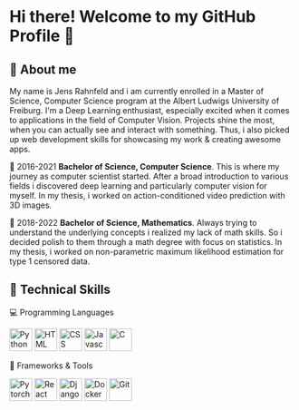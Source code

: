 # Hi there! Welcome to my GitHub Profile 🤗

## 🤵 About me
My name is Jens Rahnfeld and i am currently enrolled in a Master of Science, Computer Science program at the Albert Ludwigs University of Freiburg. I'm a Deep Learning enthusiast, especially excited when it comes to applications in the field of Computer Vision. Projects shine the most, when you can actually see and interact with something. Thus, i also picked up web development skills for showcasing my work & creating awesome apps.

:book: 2016-2021 __Bachelor of Science, Computer Science__. This is where my journey as computer scientist started. After a broad introduction to various fields i discovered deep learning and particularly computer vision for myself. In my thesis, i worked on action-conditioned video prediction with 3D images.

:book: 2018-2022 __Bachelor of Science, Mathematics__. Always trying to understand the underlying concepts i realized my lack of math skills. So i decided polish to them through a math degree with focus on statistics. In my thesis, i worked on non-parametric maximum likelihood estimation for type 1 censored data.

## :muscle: Technical Skills 
💻 Programming Languages
<p>
  <img src="https://skillicons.dev/icons?i=py" title="Python" width="40" height="40" />
  <img src="https://skillicons.dev/icons?i=html" title="HTML" width="40" height="40" />
  <img src="https://skillicons.dev/icons?i=css" title="CSS" width="40" height="40" />
  <img src="https://skillicons.dev/icons?i=js" title="Javascript" width="40" height="40" />
  <img src="https://skillicons.dev/icons?i=c" title="C" width="40" height="40" />
</p>

🔧 Frameworks & Tools
<p>
  <img src="https://skillicons.dev/icons?i=pytorch" title="Pytorch" width="40" height="40" />
  <img src="https://skillicons.dev/icons?i=react" title="React" width="40" height="40" />
  <img src="https://skillicons.dev/icons?i=django" title="Django" width="40" height="40" />
  <img src="https://skillicons.dev/icons?i=docker" title="Docker" width="40" height="40" />
  <img src="https://skillicons.dev/icons?i=git" title="Git" width="40" height="40" />
</p>

<!--
**JensRahnfeld/JensRahnfeld** is a ✨ _special_ ✨ repository because its `README.md` (this file) appears on your GitHub profile.

Here are some ideas to get you started:

- 🔭 I’m currently working on ...
- 🌱 I’m currently learning ...
- 👯 I’m looking to collaborate on ...
- 🤔 I’m looking for help with ...
- 💬 Ask me about ...
- 📫 How to reach me: ...
- 😄 Pronouns: ...
- ⚡ Fun fact: ...
-->
